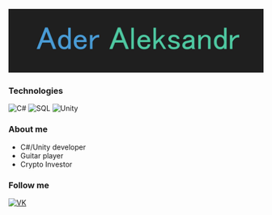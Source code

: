 ![Header](https://github.com/AlexSergo/AlexSergo/blob/master/assets/header.jpg)

### Technologies
![C#](https://img.shields.io/badge/-C%23-1e1e1e?style=for-the-badge&logo=С%23)
![SQL](https://img.shields.io/badge/-SQL-1e1e1e?style=for-the-badge&logo=mysql)
![Unity](https://img.shields.io/badge/-Unity-1e1e1e?style=for-the-badge&logo=unity)

### About me
- C#/Unity developer
- Guitar player
- Crypto Investor

### Follow me

[![VK](https://img.shields.io/badge/-Vk-1e1e1e?style=for-the-badge&logo=Vk&logoColor=6296CC)](https://vk.com/ader_alexandr)
